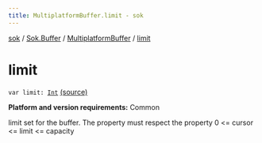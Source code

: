 ```yaml
---
title: MultiplatformBuffer.limit - sok
---
```


[sok](../../index.html) / [Sok.Buffer](../index.html) / [MultiplatformBuffer](index.html) / [limit](./limit.html)

# limit

`var limit: `[`Int`](https://kotlinlang.org/api/latest/jvm/stdlib/kotlin/-int/index.html) [(source)](https://github.com/SeekDaSky/Sok/tree/master/common/sok-common/src/Sok/Buffer/MultiplatformBuffer.kt#L37)

**Platform and version requirements:** Common

limit set for the buffer. The property must respect the property 0 &lt;= cursor &lt;= limit &lt;= capacity

